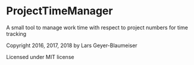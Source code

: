 # ProjectTimeManager
A small tool to manage work time with respect to project numbers for time tracking

Copyright 2016, 2017, 2018 by Lars Geyer-Blaumeiser

Licensed under MIT license
